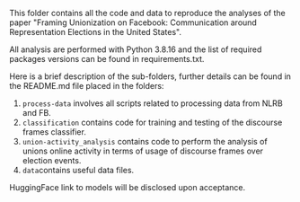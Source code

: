 This folder contains all the code and data to reproduce the analyses of the paper "Framing Unionization on Facebook: Communication around Representation Elections in the United States".

All analysis are performed with Python 3.8.16 and the list of required packages versions can be found in requirements.txt.

Here is a brief description of the sub-folders, further details can be found in the README.md file placed in the folders:

1. ``process-data`` involves all scripts related to processing data from NLRB and FB.
2. ``classification`` contains code for training and testing of the discourse frames classifier.
3. ``union-activity_analysis`` contains code to perform the analysis of unions online activity in terms of usage of discourse frames over election events.
4. ``data``contains useful data files.

HuggingFace link to models will be disclosed upon acceptance.